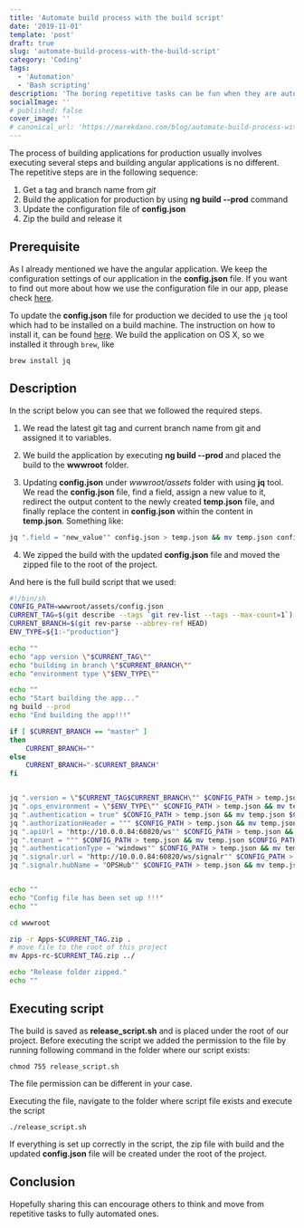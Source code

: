 ```yaml
---
title: 'Automate build process with the build script'
date: '2019-11-01'
template: 'post'
draft: true
slug: 'automate-build-process-with-the-build-script'
category: 'Coding'
tags:
  - 'Automation'
  - 'Bash scripting'
description: 'The boring repetitive tasks can be fun when they are automated. Check how we automated our build process'
socialImage: ''
# published: false
cover_image: ''
# canonical_url: 'https://marekdano.com/blog/automate-build-process-with-the-build-script/'
---
```


The process of building applications for production usually involves executing several steps and building angular applications is no different. The repetitive steps are in the following sequence:

1.  Get a tag and branch name from _git_
2.  Build the application for production by using **ng build --prod** command
3.  Update the configuration file of **config.json**
4.  Zip the build and release it

## Prerequisite

As I already mentioned we have the angular application. We keep the configuration settings of our application in the **config.json** file. If you want to find out more about how we use the configuration file in our app, please check [here](https://marekdano.com/blog/one-configuration-for-multiple-servers/).

To update the **config.json** file for production we decided to use the `jq` tool which had to be installed on a build machine. The instruction on how to install it, can be found [here](https://marekdano.com/blog/one-configuration-for-multiple-servers"). We build the application on OS X, so we installed it through `brew`, like

```
brew install jq
```

## Description

In the script below you can see that we followed the required steps.

1.  We read the latest git tag and current branch name from git and assigned it to variables.

2.  We build the application by executing **ng build --prod** and placed the build to the **wwwroot** folder.

3.  Updating **config.json** under _wwwroot/assets_ folder with using **jq** tool. We read the **config.json** file, find a field, assign a new value to it, redirect the output content to the newly created **temp.json** file, and finally replace the content in **config.json** within the content in **temp.json**. Something like:

```bash
jq ".field = "new_value"" config.json > temp.json && mv temp.json config.json
```

4.  We zipped the build with the updated **config.json** file and moved the zipped file to the root of the project.

And here is the full build script that we used:

```bash
#!/bin/sh
CONFIG_PATH=wwwroot/assets/config.json
CURRENT_TAG=$(git describe --tags `git rev-list --tags --max-count=1`) # the latest tag
CURRENT_BRANCH=$(git rev-parse --abbrev-ref HEAD)
ENV_TYPE=${1:-"production"}

echo ""
echo "app version \"$CURRENT_TAG\""
echo "building in branch \"$CURRENT_BRANCH\""
echo "environment type \"$ENV_TYPE\""

echo ""
echo "Start building the app..."
ng build --prod
echo "End building the app!!!"

if [ $CURRENT_BRANCH == "master" ]
then
    CURRENT_BRANCH=""
else
    CURRENT_BRANCH="-$CURRENT_BRANCH"
fi


jq ".version = \"$CURRENT_TAG$CURRENT_BRANCH\"" $CONFIG_PATH > temp.json && mv temp.json $CONFIG_PATH
jq ".ops_environment = \"$ENV_TYPE\"" $CONFIG_PATH > temp.json && mv temp.json $CONFIG_PATH
jq ".authentication = true" $CONFIG_PATH > temp.json && mv temp.json $CONFIG_PATH
jq ".authorizationHeader = """ $CONFIG_PATH > temp.json && mv temp.json $CONFIG_PATH
jq ".apiUrl = "http://10.0.0.84:60820/ws"" $CONFIG_PATH > temp.json && mv temp.json $CONFIG_PATH
jq ".tenant = """ $CONFIG_PATH > temp.json && mv temp.json $CONFIG_PATH
jq ".authenticationType = "windows"" $CONFIG_PATH > temp.json && mv temp.json $CONFIG_PATH
jq ".signalr.url = "http://10.0.0.84:60820/ws/signalr"" $CONFIG_PATH > temp.json && mv temp.json $CONFIG_PATH
jq ".signalr.hubName = "OPSHub"" $CONFIG_PATH > temp.json && mv temp.json $CONFIG_PATH


echo ""
echo "Config file has been set up !!!"
echo ""

cd wwwroot

zip -r Apps-$CURRENT_TAG.zip .
# move file to the root of this project
mv Apps-rc-$CURRENT_TAG.zip ../

echo "Release folder zipped."
echo ""

```

## Executing script

The build is saved as **release_script.sh** and is placed under the root of our project. Before executing the script we added the permission to the file by running following command in the folder where our script exists:

```
chmod 755 release_script.sh
```

The file permission can be different in your case.

Executing the file, navigate to the folder where script file exists and execute the script

```
./release_script.sh
```

If everything is set up correctly in the script, the zip file with build and the updated **config.json** file will be created under the root of the project.

## Conclusion

Hopefully sharing this can encourage others to think and move from repetitive tasks to fully automated ones.
